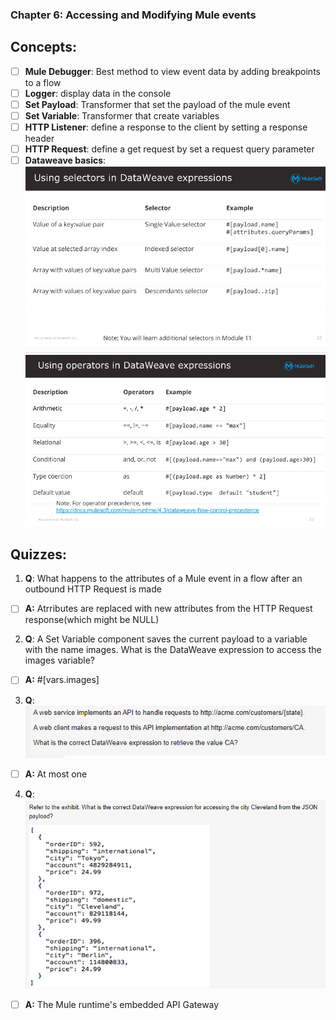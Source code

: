 ### Chapter 6: Accessing and Modifying Mule events
## Concepts:
- [ ] **Mule Debugger**: Best method to view event data by adding breakpoints to a flow
- [ ] **Logger**: display data in the console
- [ ] **Set Payload**: Transformer that set the payload of the mule event
- [ ] **Set Variable**: Transformer that create variables
- [ ] **HTTP Listener**: define a response to the client by setting a response header
- [ ] **HTTP Request**: define a get request by set a request query parameter
- [ ] **Dataweave basics**:
![](https://github.com/kraynguyen1/LearningMulesoft/blob/main/Week3/Screenshot%202021-07-16%20150833.png)
![](https://github.com/kraynguyen1/LearningMulesoft/blob/main/Week3/Screenshot%202021-07-16%20150848.png)

## Quizzes:
1. **Q**: What happens to the attributes of a Mule event in a flow after an outbound HTTP Request is made
- [ ] **A:** Atrributes are replaced with new attributes from the HTTP Request response(which might be NULL)
2. **Q**: A Set Variable component saves the current payload to a variable with the name images. What is the DataWeave expression to access the images variable?
- [ ] **A:** #[vars.images]
3. **Q**: 
![](https://github.com/kraynguyen1/LearningMulesoft/blob/main/Week3/q3mule.png)
- [ ] **A:** At most one
4. **Q**: 
![](https://github.com/kraynguyen1/LearningMulesoft/blob/main/Week3/q6Mule.png)
- [ ] **A:** The Mule runtime's embedded API Gateway
